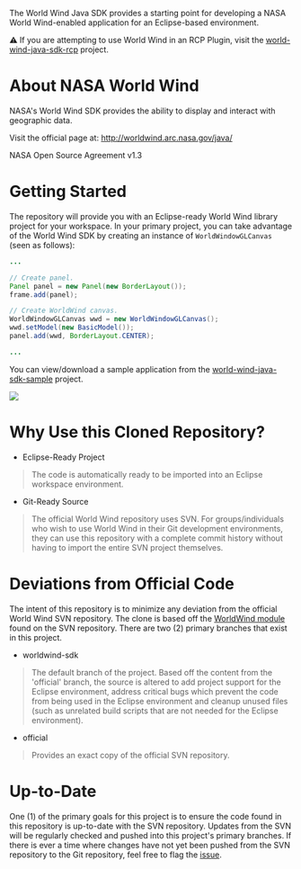 The World Wind Java SDK provides a starting point for developing a NASA World Wind-enabled application for an Eclipse-based environment.

:warning: If you are attempting to use World Wind in an RCP Plugin, visit the [world-wind-java-sdk-rcp](https://github.com/unofficial-nasa/world-wind-java-sdk-rcp) project.

# About NASA World Wind
NASA's World Wind SDK provides the ability to display and interact with geographic data.

Visit the official page at: http://worldwind.arc.nasa.gov/java/

NASA Open Source Agreement v1.3

# Getting Started
The repository will provide you with an Eclipse-ready World Wind library project for your workspace. In your primary project, you can take advantage of the World Wind SDK by creating an instance of `WorldWindowGLCanvas` (seen as follows):
```java
...

// Create panel.
Panel panel = new Panel(new BorderLayout());
frame.add(panel);

// Create WorldWind canvas.
WorldWindowGLCanvas wwd = new WorldWindowGLCanvas();
wwd.setModel(new BasicModel());
panel.add(wwd, BorderLayout.CENTER);

...
```

You can view/download a sample application from the [world-wind-java-sdk-sample](https://github.com/unofficial-nasa/world-wind-java-sdk-sample) project.

![](https://raw.githubusercontent.com/unofficial-nasa/world-wind-java-sdk/gh-pages/SampleWorldWindImage.png)

# Why Use this Cloned Repository?
 * Eclipse-Ready Project
 > The code is automatically ready to be imported into an Eclipse workspace environment.
 
 * Git-Ready Source
 > The official World Wind repository uses SVN. For groups/individuals who wish to use World Wind in their Git development environments, they can use this repository with a complete commit history without having to import the entire SVN project themselves.

# Deviations from Official Code
The intent of this repository is to minimize any deviation from the official World Wind SVN repository. The clone is based off the [WorldWind module](http://worldwind31.arc.nasa.gov/svn/trunk/WorldWind/) found on the SVN repository. There are two (2) primary branches that exist in this project.

 * worldwind-sdk
 > The default branch of the project. Based off the content from the 'official' branch, the source is altered to add project support for the Eclipse environment, address critical bugs which prevent the code from being used in the Eclipse environment and cleanup unused files (such as unrelated build scripts that are not needed for the Eclipse environment).

 * official
 > Provides an exact copy of the official SVN repository.

# Up-to-Date
One (1) of the primary goals for this project is to ensure the code found in this repository is up-to-date with the SVN repository. Updates from the SVN will be regularly checked and pushed into this project's primary branches. If there is ever a time where changes have not yet been pushed from the SVN repository to the Git repository, feel free to flag the [issue](https://github.com/unofficial-nasa/world-wind-java-sdk/issues).

